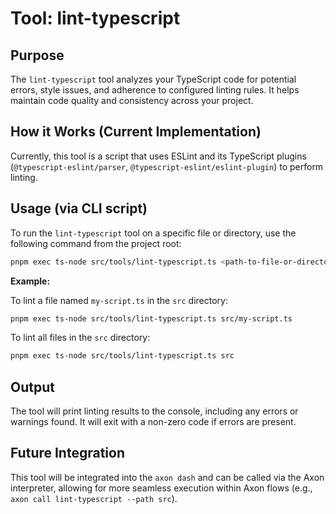 # Tool: lint-typescript

## Purpose

The `lint-typescript` tool analyzes your TypeScript code for potential errors, style issues, and adherence to configured linting rules. It helps maintain code quality and consistency across your project.

## How it Works (Current Implementation)

Currently, this tool is a script that uses ESLint and its TypeScript plugins (`@typescript-eslint/parser`, `@typescript-eslint/eslint-plugin`) to perform linting.

## Usage (via CLI script)

To run the `lint-typescript` tool on a specific file or directory, use the following command from the project root:

```bash
pnpm exec ts-node src/tools/lint-typescript.ts <path-to-file-or-directory>
```

**Example:**

To lint a file named `my-script.ts` in the `src` directory:
```bash
pnpm exec ts-node src/tools/lint-typescript.ts src/my-script.ts
```

To lint all files in the `src` directory:
```bash
pnpm exec ts-node src/tools/lint-typescript.ts src
```

## Output

The tool will print linting results to the console, including any errors or warnings found. It will exit with a non-zero code if errors are present.

## Future Integration

This tool will be integrated into the `axon dash` and can be called via the Axon interpreter, allowing for more seamless execution within Axon flows (e.g., `axon call lint-typescript --path src`).
